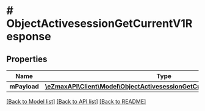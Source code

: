 # # ObjectActivesessionGetCurrentV1Response

## Properties

Name | Type | Description | Notes
------------ | ------------- | ------------- | -------------
**mPayload** | [**\eZmaxAPI\Client\Model\ObjectActivesessionGetCurrentV1ResponseMPayload**](ObjectActivesessionGetCurrentV1ResponseMPayload.md) |  | 

[[Back to Model list]](../../README.md#documentation-for-models) [[Back to API list]](../../README.md#documentation-for-api-endpoints) [[Back to README]](../../README.md)


